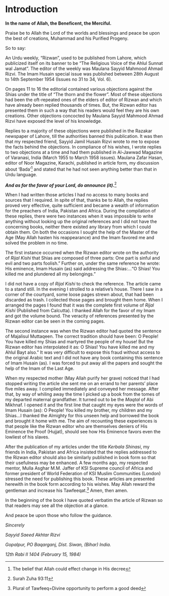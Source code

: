 Introduction
============

**In the name of Allah, the Beneficent, the Merciful.**

Praise be to Allah the Lord of the worlds and blessings and peace be
upon the best of creations, Muhammad and his Purified Progeny.

So to say:

An Urdu weekly, “Rizwan”, used to be published from Lahore, which
publicized itself on its banner to be “The Religious Voice of the Ahlul
Sunnat wal Jamat”. The editor of the weekly was Maulana Sayyid Mahmood
Ahmad Rizvi. The Imam Husain special issue was published between 28th
August to 14th September 1954 (Issues no 31 to 34, Vol. 6).

On pages 11 to 16 the editorial contained various objections against the
Shias under the title of “The thorn and the flower”. Most of these
objections had been the oft-repeated ones of the elders of editor of
Rizwan and which have already been replied thousands of times. But, the
Rizwan editor has presented them in such a way that his readers would
feel they are his own creations. Other objections concocted by Maulana
Sayyid Mahmood Ahmad Rizvi have exposed the level of his knowledge.

Replies to a majority of these objections were published in the Razakar
newspaper of Lahore, till the authorities banned this publication. It
was then that my respected friend, Sayyid Jamil Husain Rizvi wrote to me
to expose the facts behind the objections. In compliance of his wishes,
I wrote replies to two objections at a time and had them published in
Al-Jawwad Magazine of Varanasi, India (March 1955 to March 1958 issues).
Maulana Zafar Hasan, editor of Noor Magazine, Karachi, published in
article form, my discussion about ‘Bada’[^1] and stated that he had not
seen anything better than that in Urdu language.

***And as for the favor of your Lord, do announce (it).***[^2]

When I had written those articles I had no access to many books and
sources that I required. In spite of that, thanks be to Allah, the
replies proved very effective, quite sufficient and became a wealth of
information for the preachers of India, Pakistan and Africa. During the
compilation of these replies, there were two instances when it was
impossible to write anything without looking up the original references
and I did not have the concerning books, neither there existed any
library from which I could obtain them. On both the occasions I sought
the help of the Master of the Age (May Allah hasten his reappearance)
and the Imam favored me and solved the problem in no time.

The first instance occurred when the Rizwan editor wrote on the
authority of *Rijal Kishi* that Shias are composed of three parts: One
part is sinful and evil and two parts foolish.” Further on, under the
same reference he wrote: His eminence, Imam Husain (as) said addressing
the Shias:…“O Shias! You killed me and plundered all my belongings.”

I did not have a copy of *Rijal Kishi* to check the reference. The
article came to a stand still. In the evening I strolled to a relative’s
house. There I saw in a corner of the courtyard, some loose pages strewn
about, that had been discarded as trash. I collected those pages and
brought them home. When I arranged the pages I found that it was the
complete first volume of *Rijal Kishi* (Published from Calcutta). I
thanked Allah for the favor of my Imam and got the volume bound. The
veracity of references presented by the Rizwan editor can be seen in the
coming pages.

The second instance was when the Rizwan editor had quoted the sentence
of Majalisul Muttaqeen. The correct tradition should have been: O
People! You have killed my Shias and martyred the people of my house!
But the Rizwan editor has interpolated it as: O Shias! You have killed
me and my Ahlul Bayt also.” It was very difficult to expose this fraud
without access to the original Arabic text and I did not have any book
containing this sentence of Imam Husain (as). I was forced to put away
all the papers and sought the help of the Imam of the Last Age.

When my respected mother (May Allah purify her grave) noticed that I had
stopped writing the article she sent me on an errand to her parents’
place five miles away. I complied immediately and conveyed her message.
After that, by way of whiling away the time I picked up a book from the
tomes of my departed maternal grandfather. It turned out to be the
*Maqtal* of Abi Mikhnaf. I opened it and the first line that caught my
eyes were the words of Imam Husain (as): O People! You killed my
brother, my children and my Shias…I thanked the Almighty for this unseen
help and borrowed the book and brought it home with me. The aim of
recounting these experiences is that people like the Rizwan editor who
are themselves deniers of His Eminence the Proof (Hujjat), should see
how His Eminence favors even the lowliest of his slaves.

After the publication of my articles under the title *Kerbala Shinasi*,
my friends in India, Pakistan and Africa insisted that the replies
addressed to the Rizwan editor should also be similarly published in
book form so that their usefulness may be enhanced. A few months ago, my
respected mentor, Mulla Asghar M.M. Jaffer of KSI Supreme council of
Africa and former president of World Federation of KSI Muslim
Communities (London) stressed the need for publishing this book. These
articles are presented herewith in the book form according to his
wishes. May Allah reward the gentleman and increase his Tawfeeqat.[^3]
Amen, then amen.

In the beginning of the book I have quoted verbatim the article of
Rizwan so that readers may see all the objection at a glance.

And peace be upon those who follow the guidance.

*Sincerely*

*Sayyid Saeed Akhtar Rizvi*

*Gopalpur, PO Baqarganj, Dist. Siwan, (Bihar) India.*

*12th* *Rabi II 1404 (February 15, 1984)*

[^1]: The belief that Allah could effect change in His decree

[^2]: Surah Zuha 93:11

[^3]: Plural of Tawfeeq=Divine opportunity to perform a good deed


